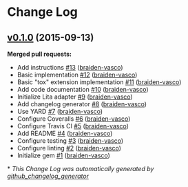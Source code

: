 # Change Log

## [v0.1.0](https://github.com/braiden-vasco/lita-tox/tree/v0.1.0) (2015-09-13)
**Merged pull requests:**

- Add instructions [\#13](https://github.com/braiden-vasco/lita-tox/pull/13) ([braiden-vasco](https://github.com/braiden-vasco))
- Basic implementation [\#12](https://github.com/braiden-vasco/lita-tox/pull/12) ([braiden-vasco](https://github.com/braiden-vasco))
- Basic "tox" extension implementation [\#11](https://github.com/braiden-vasco/lita-tox/pull/11) ([braiden-vasco](https://github.com/braiden-vasco))
- Add code documentation [\#10](https://github.com/braiden-vasco/lita-tox/pull/10) ([braiden-vasco](https://github.com/braiden-vasco))
- Initialize Lita adapter [\#9](https://github.com/braiden-vasco/lita-tox/pull/9) ([braiden-vasco](https://github.com/braiden-vasco))
- Add changelog generator [\#8](https://github.com/braiden-vasco/lita-tox/pull/8) ([braiden-vasco](https://github.com/braiden-vasco))
- Use YARD [\#7](https://github.com/braiden-vasco/lita-tox/pull/7) ([braiden-vasco](https://github.com/braiden-vasco))
- Configure Coveralls [\#6](https://github.com/braiden-vasco/lita-tox/pull/6) ([braiden-vasco](https://github.com/braiden-vasco))
- Configure Travis CI [\#5](https://github.com/braiden-vasco/lita-tox/pull/5) ([braiden-vasco](https://github.com/braiden-vasco))
- Add README [\#4](https://github.com/braiden-vasco/lita-tox/pull/4) ([braiden-vasco](https://github.com/braiden-vasco))
- Configure testing [\#3](https://github.com/braiden-vasco/lita-tox/pull/3) ([braiden-vasco](https://github.com/braiden-vasco))
- Configure linting [\#2](https://github.com/braiden-vasco/lita-tox/pull/2) ([braiden-vasco](https://github.com/braiden-vasco))
- Initialize gem [\#1](https://github.com/braiden-vasco/lita-tox/pull/1) ([braiden-vasco](https://github.com/braiden-vasco))



\* *This Change Log was automatically generated by [github_changelog_generator](https://github.com/skywinder/Github-Changelog-Generator)*